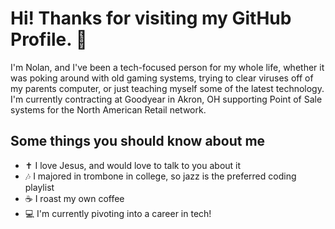 # Hi! Thanks for visiting my GitHub Profile. 👋

I'm Nolan, and I've been a tech-focused person for my whole life, whether it was poking around with old gaming systems, trying to clear viruses off of my parents computer, or just teaching myself some of the latest technology. I'm currently contracting at Goodyear in Akron, OH supporting Point of Sale systems for the North American Retail network.

## Some things you should know about me
+ ✝️ I love Jesus, and would love to talk to you about it
+ 🎶 I majored in trombone in college, so jazz is the preferred coding playlist
+ ☕ I roast my own coffee
+ 💻 I'm currently pivoting into a career in tech!

<!---
nmiller15/nmiller15 is a ✨ special ✨ repository because its `README.md` (this file) appears on your GitHub profile.
You can click the Preview link to take a look at your changes.
--->
